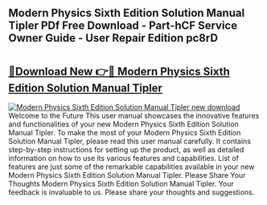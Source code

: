 ## Modern Physics Sixth Edition Solution Manual Tipler PDf Free Download - Part-hCF Service Owner Guide - User Repair Edition pc8rD

# <h2><a href="http://bc75195.oget.top/?id=Modern+Physics+Sixth+Edition+Solution+Manual+Tipler">🔗Download New 👉🔴 Modern Physics Sixth Edition Solution Manual Tipler</a></h2>

[![Modern Physics Sixth Edition Solution Manual Tipler new download](https://i.imgur.com/5g1atiW.png)](http://bc75195.oget.top/?id=Modern+Physics+Sixth+Edition+Solution+Manual+Tipler)
Welcome to the Future This user manual showcases the innovative features and functionalities of your new Modern Physics Sixth Edition Solution Manual Tipler. To make the most of your Modern Physics Sixth Edition Solution Manual Tipler, please read this user manual carefully. It contains step-by-step instructions for setting up the product, as well as detailed information on how to use its various features and capabilities. List of features are just some of the remarkable capabilities available in your new Modern Physics Sixth Edition Solution Manual Tipler. Please Share Your Thoughts Modern Physics Sixth Edition Solution Manual Tipler. Your feedback is invaluable to us. Please share your thoughts and suggestions.
